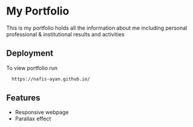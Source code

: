 
# My Portfolio

This is my portfolio holds all the information about me including personal
professional & institutional results and activities 




## Deployment

To view portfolio run

```bash
  https://nafis-ayan.github.io/
```


## Features

- Responsive webpage
- Parallax effect 


 
